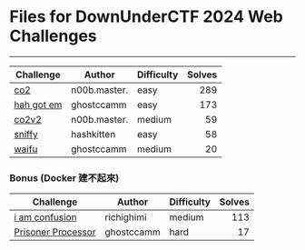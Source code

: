 # Files for DownUnderCTF 2024 Web Challenges

---

| Challenge                  | Author       | Difficulty | Solves |
| -------------------------- | ------------ | ---------- | -----: |
| [co2](./co2)               | n00b.master. | easy       |    289 |
| [hah got em](./hah-got-em) | ghostccamm   | easy       |    173 |
| [co2v2](./co2v2)           | n00b.master. | medium     |     59 |
| [sniffy](./sniffy)         | hashkitten   | easy       |     58 |
| [waifu](./waifu)           | ghostccamm   | medium     |     20 |

### Bonus (Docker 建不起來)

| Challenge                                  | Author     | Difficulty | Solves |
| ------------------------------------------ | ---------- | ---------- | -----: |
| [i am confusion](./i-am-confusion)         | richighimi | medium     |    113 |
| [Prisoner Processor](./prisoner-processor) | ghostccamm | hard       |     17 |
